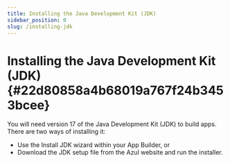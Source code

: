 ```yaml
---
title: Installing the Java Development Kit (JDK)
sidebar_position: 0
slug: /installing-jdk
---
```


# **Installing the Java Development Kit (JDK)** {#22d80858a4b68019a767f24b3453bcee}

You will need version 17 of the Java Development Kit (JDK) to build apps. There are two ways of installing it:

- Use the Install JDK wizard within your App Builder, or
- Download the JDK setup file from the Azul website and run the installer.
